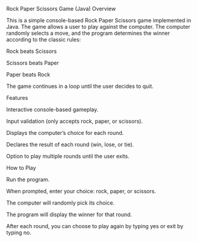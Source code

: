 Rock Paper Scissors Game (Java)
Overview

This is a simple console-based Rock Paper Scissors game implemented in Java.
The game allows a user to play against the computer. The computer randomly selects a move, and the program determines the winner according to the classic rules:

Rock beats Scissors

Scissors beats Paper

Paper beats Rock

The game continues in a loop until the user decides to quit.

Features

Interactive console-based gameplay.

Input validation (only accepts rock, paper, or scissors).

Displays the computer’s choice for each round.

Declares the result of each round (win, lose, or tie).

Option to play multiple rounds until the user exits.

How to Play

Run the program.

When prompted, enter your choice: rock, paper, or scissors.

The computer will randomly pick its choice.

The program will display the winner for that round.

After each round, you can choose to play again by typing yes or exit by typing no.

